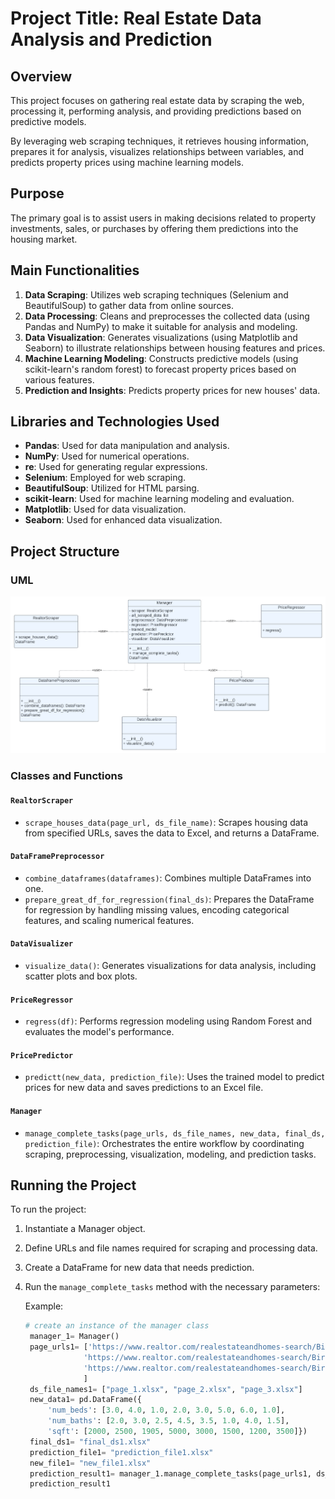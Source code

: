 # Project Title: Real Estate Data Analysis and Prediction

## Overview

This project focuses on gathering real estate data by scraping the web, processing it, performing analysis, and providing predictions based on predictive models. 

By leveraging web scraping techniques, it retrieves housing information, prepares it for analysis, visualizes relationships between variables, and predicts property prices using machine learning models.

## Purpose

The primary goal is to assist users in making decisions related to property investments, sales, or purchases by offering them predictions into the housing market.

## Main Functionalities

1. **Data Scraping**: Utilizes web scraping techniques (Selenium and BeautifulSoup) to gather data from online sources.
2. **Data Processing**: Cleans and preprocesses the collected data (using Pandas and NumPy) to make it suitable for analysis and modeling.
3. **Data Visualization**: Generates visualizations (using Matplotlib and Seaborn) to illustrate relationships between housing features and prices.
4. **Machine Learning Modeling**: Constructs predictive models (using scikit-learn's random forest) to forecast property prices based on various features.
5. **Prediction and Insights**: Predicts property prices for new houses' data.

## Libraries and Technologies Used

- **Pandas**: Used for data manipulation and analysis.
- **NumPy**: Used for numerical operations.
- **re**: Used for generating regular expressions.
- **Selenium**: Employed for web scraping.
- **BeautifulSoup**: Utilized for HTML parsing.
- **scikit-learn**: Used for machine learning modeling and evaluation.
- **Matplotlib**: Used for data visualization.
- **Seaborn**: Used for enhanced data visualization.

## Project Structure
### UML
![Project UML](UML.png)
### Classes and Functions

#### `RealtorScraper`
- `scrape_houses_data(page_url, ds_file_name)`: Scrapes housing data from specified URLs, saves the data to Excel, and returns a DataFrame.

#### `DataFramePreprocessor`
- `combine_dataframes(dataframes)`: Combines multiple DataFrames into one.
- `prepare_great_df_for_regression(final_ds)`: Prepares the DataFrame for regression by handling missing values, encoding categorical features, and scaling numerical features.

#### `DataVisualizer`
- `visualize_data()`: Generates visualizations for data analysis, including scatter plots and box plots.

#### `PriceRegressor`
- `regress(df)`: Performs regression modeling using Random Forest and evaluates the model's performance.

#### `PricePredictor`
- `predictt(new_data, prediction_file)`: Uses the trained model to predict prices for new data and saves predictions to an Excel file.

#### `Manager`
- `manage_complete_tasks(page_urls, ds_file_names, new_data, final_ds, prediction_file)`: Orchestrates the entire workflow by coordinating scraping, preprocessing, visualization, modeling, and prediction tasks.

## Running the Project

To run the project:
1. Instantiate a Manager object.
2. Define URLs and file names required for scraping and processing data.
4. Create a DataFrame for new data that needs prediction.
5. Run the `manage_complete_tasks` method with the necessary parameters:

   Example:

   ```python
   # create an instance of the manager class
    manager_1= Manager()
    page_urls1= ['https://www.realtor.com/realestateandhomes-search/Birmingham_AL/show-newest-listings/sby-6',
                'https://www.realtor.com/realestateandhomes-search/Birmingham_AL/show-newest-listings/sby-6/pg-2',
                'https://www.realtor.com/realestateandhomes-search/Birmingham_AL/show-newest-listings/sby-6/pg-3',
                ]
    ds_file_names1= ["page_1.xlsx", "page_2.xlsx", "page_3.xlsx"]
    new_data1= pd.DataFrame({
        'num_beds': [3.0, 4.0, 1.0, 2.0, 3.0, 5.0, 6.0, 1.0],
        'num_baths': [2.0, 3.0, 2.5, 4.5, 3.5, 1.0, 4.0, 1.5],
        'sqft': [2000, 2500, 1905, 5000, 3000, 1500, 1200, 3500]})
    final_ds1= "final_ds1.xlsx"
    prediction_file1= "prediction_file1.xlsx"
    new_file1= "new_file1.xlsx"
    prediction_result1= manager_1.manage_complete_tasks(page_urls1, ds_file_names1, new_data1, final_ds1, prediction_file1, new_file1)
    prediction_result1



